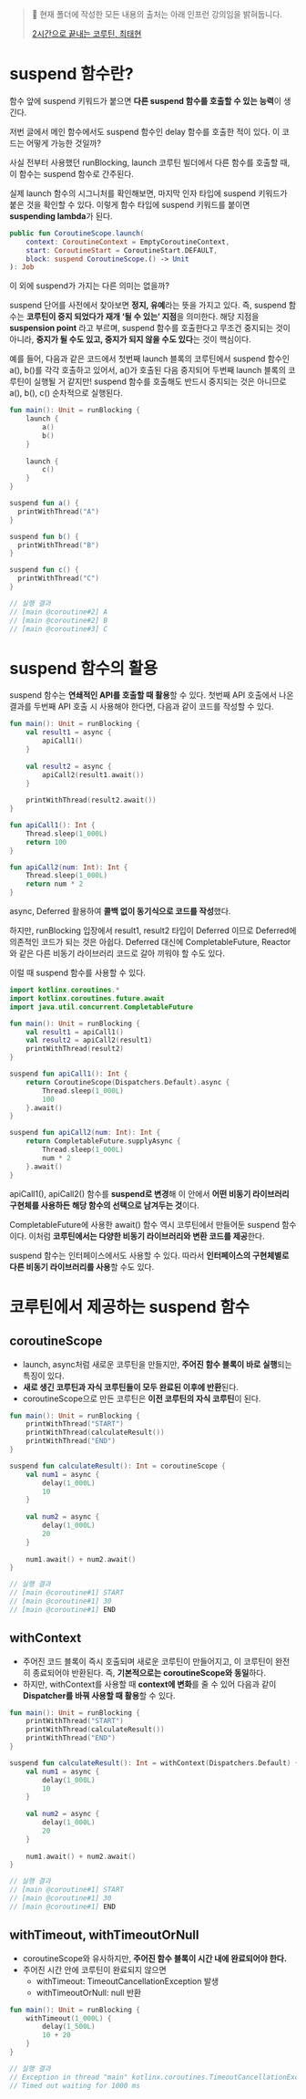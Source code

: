 >📌 현재 폴더에 작성한 모든 내용의 출처는 아래 인프런 강의임을 밝혀둡니다. 
>
>[2시간으로 끝내는 코루틴, 최태현 ](https://www.inflearn.com/course/2%EC%8B%9C%EA%B0%84%EC%9C%BC%EB%A1%9C-%EB%81%9D%EB%82%B4%EB%8A%94-%EC%BD%94%EB%A3%A8%ED%8B%B4)

# suspend 함수란?

함수 앞에 suspend 키워드가 붙으면 **다른 suspend 함수를 호출할 수 있는 능력**이 생긴다. 

저번 글에서 메인 함수에서도 suspend 함수인 delay 함수를 호출한 적이 있다. 이 코드는 어떻게 가능한 것일까? 

사실 전부터 사용했던 runBlocking, launch 코루틴 빌더에서 다른 함수를 호출할 때, 이 함수는 suspend 함수로 간주된다. 

실제 launch 함수의 시그니처를 확인해보면, 마지막 인자 타입에 suspend 키워드가 붙은 것을 확인할 수 있다. 이렇게 함수 타입에 suspend 키워드를 붙이면 **suspending lambda**가 된다. 

```kotlin
public fun CoroutineScope.launch(
    context: CoroutineContext = EmptyCoroutineContext,
    start: CoroutineStart = CoroutineStart.DEFAULT,
    block: suspend CoroutineScope.() -> Unit
): Job
```

이 외에 suspend가 가지는 다른 의미는 없을까? 

suspend 단어를 사전에서 찾아보면 **정지, 유예**라는 뜻을 가지고 있다. 즉, suspend 함수는 **코루틴이 중지 되었다가 재개 ‘될 수 있는’ 지점**을 의미한다. 해당 지점을 **suspension point** 라고 부르며, suspend 함수를 호출한다고 무조건 중지되는 것이 아니라, **중지가 될 수도 있고, 중지가 되지 않을 수도 있다**는 것이 핵심이다. 

예를 들어, 다음과 같은 코드에서 첫번째 launch 블록의 코루틴에서 suspend 함수인 a(), b()를 각각 호출하고 있어서, a()가 호출된 다음 중지되어 두번째 launch 블록의 코루틴이 실행될 거 같지만! suspend 함수를 호출해도 반드시 중지되는 것은 아니므로 a(), b(), c() 순차적으로 실행된다. 

```kotlin
fun main(): Unit = runBlocking {
  	launch {
		a()
		b() 
	}
	
	launch { 
		c()
	} 
}

suspend fun a() {
  printWithThread("A")
}

suspend fun b() {
  printWithThread("B")
}

suspend fun c() {
  printWithThread("C")
}

// 실행 결과 
// [main @coroutine#2] A
// [main @coroutine#2] B
// [main @coroutine#3] C
```

# suspend 함수의 활용

suspend 함수는 **연쇄적인 API를 호출할 때 활용**할 수 있다. 첫번째 API 호출에서 나온 결과를 두번째 API 호출 시 사용해야 한다면, 다음과 같이 코드를 작성할 수 있다. 

```kotlin
fun main(): Unit = runBlocking {
	val result1 = async {
		apiCall1()
	}
	
	val result2 = async {
		apiCall2(result1.await()) 
	}
	
	printWithThread(result2.await())
}

fun apiCall1(): Int {
	Thread.sleep(1_000L)
	return 100
}

fun apiCall2(num: Int): Int {
	Thread.sleep(1_000L)
	return num * 2 
}
```

async, Deferred 활용하여 **콜백 없이 동기식으로 코드를 작성**했다. 

하지만, runBlocking 입장에서 result1, result2 타입이 Deferred 이므로 Deferred에 의존적인 코드가 되는 것은 아쉽다. Deferred 대신에 CompletableFuture, Reactor와 같은 다른 비동기 라이브러리 코드로 갈아 끼워야 할 수도 있다. 

이럴 때 suspend 함수를 사용할 수 있다. 

```kotlin
import kotlinx.coroutines.*
import kotlinx.coroutines.future.await
import java.util.concurrent.CompletableFuture

fun main(): Unit = runBlocking {
    val result1 = apiCall1()
    val result2 = apiCall2(result1)
    printWithThread(result2)
}

suspend fun apiCall1(): Int {
    return CoroutineScope(Dispatchers.Default).async {
        Thread.sleep(1_000L)
        100
    }.await()
}

suspend fun apiCall2(num: Int): Int {
    return CompletableFuture.supplyAsync {
        Thread.sleep(1_000L)
        num * 2
    }.await()
}
```

apiCall1(), apiCall2() 함수를 **suspend로 변경**해 이 안에서 **어떤 비동기 라이브러리 구현체를 사용하든 해당 함수의 선택으로 남겨두는 것**이다. 

CompletableFuture에 사용한 await() 함수 역시 코루틴에서 만들어둔 suspend 함수이다. 이처럼 **코루틴에서는 다양한 비동기 라이브러리와 변환 코드를 제공**한다. 

suspend 함수는 인터페이스에서도 사용할 수 있다. 따라서 **인터페이스의 구현체별로 다른 비동기 라이브러리를 사용**할 수도 있다. 

# 코루틴에서 제공하는 suspend 함수

## coroutineScope

- launch, async처럼 새로운 코루틴을 만들지만, **주어진 함수 블록이 바로 실행**되는 특징이 있다.
- **새로 생긴 코루틴과 자식 코루틴들이 모두 완료된 이후에 반환**된다.
- coroutineScope으로 만든 코루틴은 **이전 코루틴의 자식 코루틴**이 된다.

```kotlin
fun main(): Unit = runBlocking {
	printWithThread("START")
	printWithThread(calculateResult())
	printWithThread("END")
}

suspend fun calculateResult(): Int = coroutineScope {
	val num1 = async {
		delay(1_000L)
		10
	}
	
	val num2 = async {
		delay(1_000L)
		20 
	}
	
	num1.await() + num2.await()
}

// 실행 결과 
// [main @coroutine#1] START
// [main @coroutine#1] 30
// [main @coroutine#1] END
```

## withContext

- 주어진 코드 블록이 즉시 호출되며 새로운 코루틴이 만들어지고, 이 코루틴이 완전히 종료되어야 반환된다. 즉, **기본적으로는 coroutineScope와 동일**하다.
- 하지만, withContext를 사용할 때 **context에 변화**를 줄 수 있어 다음과 같이 **Dispatcher를 바꿔 사용할 때 활용**할 수 있다.

```kotlin
fun main(): Unit = runBlocking {
	printWithThread("START")
	printWithThread(calculateResult())
	printWithThread("END")
}

suspend fun calculateResult(): Int = withContext(Dispatchers.Default) {
	val num1 = async {
		delay(1_000L)
		10
	}
	
	val num2 = async {
		delay(1_000L)
		20 
	}
	
	num1.await() + num2.await()
}

// 실행 결과 
// [main @coroutine#1] START
// [main @coroutine#1] 30
// [main @coroutine#1] END
```

## withTimeout, withTimeoutOrNull

- coroutineScope와 유사하지만, **주어진 함수 블록이 시간 내에 완료되어야 한다.**
- 주어진 시간 안에 코루틴이 완료되지 않으면
    - withTimeout: TimeoutCancellationException 발생
    - withTimeoutOrNull: null 반환

```kotlin
fun main(): Unit = runBlocking {
	withTimeout(1_000L) {
		delay(1_500L)
		10 + 20 
	}
}

// 실행 결과 
// Exception in thread "main" kotlinx.coroutines.TimeoutCancellationException: 
// Timed out waiting for 1000 ms
```
